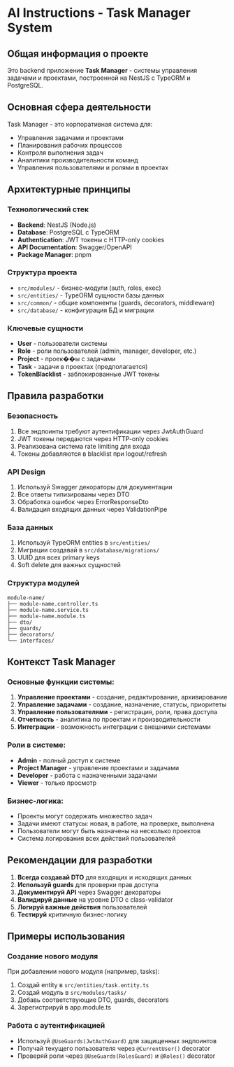 # AI Instructions - Task Manager System

## Общая информация о проекте

Это backend приложение **Task Manager** - системы управления задачами и проектами, построенной на NestJS с TypeORM и PostgreSQL.

## Основная сфера деятельности

Task Manager - это корпоративная система для:
- Управления задачами и проектами
- Планирования рабочих процессов
- Контроля выполнения задач
- Аналитики производительности команд
- Управления пользователями и ролями в проектах

## Архитектурные принципы

### Технологический стек
- **Backend**: NestJS (Node.js)
- **Database**: PostgreSQL с TypeORM
- **Authentication**: JWT токены с HTTP-only cookies
- **API Documentation**: Swagger/OpenAPI
- **Package Manager**: pnpm

### Структура проекта
- `src/modules/` - бизнес-модули (auth, roles, exec)
- `src/entities/` - TypeORM сущности базы данных
- `src/common/` - общие компоненты (guards, decorators, middleware)
- `src/database/` - конфигурация БД и миграции

### Ключевые сущности
- **User** - пользователи системы
- **Role** - роли пользователей (admin, manager, developer, etc.)
- **Project** - проек��ы с задачами
- **Task** - задачи в проектах (предполагается)
- **TokenBlacklist** - заблокированные JWT токены

## Правила разработки

### Безопасность
1. Все эндпоинты требуют аутентификации через JwtAuthGuard
2. JWT токены передаются через HTTP-only cookies
3. Реализована система rate limiting для входа
4. Токены добавляются в blacklist при logout/refresh

### API Design
1. Используй Swagger декораторы для документации
2. Все ответы типизированы через DTO
3. Обработка ошибок через ErrorResponseDto
4. Валидация входящих данных через ValidationPipe

### База данных
1. Используй TypeORM entities в `src/entities/`
2. Миграции создавай в `src/database/migrations/`
3. UUID для всех primary keys
4. Soft delete для важных сущностей

### Структура модулей
```
module-name/
├── module-name.controller.ts
├── module-name.service.ts
├── module-name.module.ts
├── dto/
├── guards/
├── decorators/
└── interfaces/
```

## Контекст Task Manager

### Основные функции системы:
1. **Управление проектами** - создание, редактирование, архивирование
2. **Управление задачами** - создание, назначение, статусы, приоритеты
3. **Управление пользователями** - регистрация, роли, права доступа
4. **Отчетность** - аналитика по проектам и производительности
5. **Интеграции** - возможность интеграции с внешними системами

### Роли в системе:
- **Admin** - полный доступ к системе
- **Project Manager** - управление проектами и задачами
- **Developer** - работа с назначенными задачами
- **Viewer** - только просмотр

### Бизнес-логика:
- Проекты могут содержать множество задач
- Задачи имеют статусы: новая, в работе, на проверке, выполнена
- Пользователи могут быть назначены на несколько проектов
- Система логирования всех действий пользователей

## Рекомендации для разработки

1. **Всегда создавай DTO** для входящих и исходящих данных
2. **Используй guards** для проверки прав доступа
3. **Документируй API** через Swagger декораторы
4. **Валидируй данные** на уровне DTO с class-validator
5. **Логируй важные действия** пользователей
6. **Тестируй** критичную бизнес-логику

## Примеры использования

### Создание нового модуля
При добавлении нового модуля (например, tasks):
1. Создай entity в `src/entities/task.entity.ts`
2. Создай модуль в `src/modules/tasks/`
3. Добавь соответствующие DTO, guards, decorators
4. Зарегистрируй в app.module.ts

### Работа с аутентификацией
- Используй `@UseGuards(JwtAuthGuard)` для защищенных эндпоинтов
- Получай текущего пользователя через `@CurrentUser()` decorator
- Проверяй роли через `@UseGuards(RolesGuard)` и `@Roles()` decorator